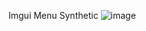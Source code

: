 Imgui Menu Synthetic
![image](https://github.com/user-attachments/assets/8bd71fa3-1258-48a8-b0cf-d3930fa14576)

